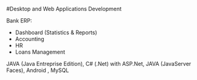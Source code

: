 #Desktop and Web Applications Development

Bank ERP:

* Dashboard (Statistics & Reports)
* Accounting
* HR
* Loans Management

JAVA (Java Entreprise Edition), C# (.Net) with ASP.Net, JAVA (JavaServer Faces), Android , MySQL
